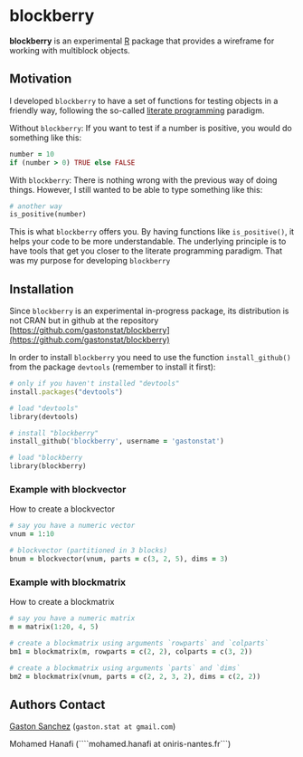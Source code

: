 # blockberry

**blockberry** is an experimental [R](http://www.r-project.org/) package that provides a wireframe for working with multiblock objects. 


## Motivation

I developed `blockberry` to have a set of functions for testing objects in a friendly way, following the so-called [literate programming](http://www-cs-faculty.stanford.edu/~uno/lp.html) paradigm.

Without `blockberry`: If you want to test if a number is positive, you would do something like this:
```ruby
number = 10
if (number > 0) TRUE else FALSE
```

With `blockberry`: There is nothing wrong with the previous way of doing things. However, I still wanted to be able to type something like this:
```ruby
# another way
is_positive(number)
```
This is what `blockberry` offers you. By having functions like `is_positive()`, it helps your code to be more understandable. The underlying principle is to have tools that get you closer to the literate programming paradigm. That was my purpose for developing `blockberry`


## Installation

Since ```blockberry``` is an experimental in-progress package, its distribution is not CRAN but in github 
at the repository [https://github.com/gastonstat/blockberry](https://github.com/gastonstat/blockberry)

In order to install ```blockberry``` you need to use the function ```install_github()``` 
from the package ```devtools``` (remember to install it first):

```ruby
# only if you haven't installed "devtools"
install.packages("devtools")

# load "devtools"
library(devtools)

# install "blockberry"
install_github('blockberry', username = 'gastonstat')

# load "blockberry
library(blockberry)
```

### Example with blockvector

How to create a blockvector
```ruby
# say you have a numeric vector
vnum = 1:10

# blockvector (partitioned in 3 blocks)
bnum = blockvector(vnum, parts = c(3, 2, 5), dims = 3)
```


### Example with blockmatrix

How to create a blockmatrix
```ruby
# say you have a numeric matrix
m = matrix(1:20, 4, 5)

# create a blockmatrix using arguments `rowparts` and `colparts`
bm1 = blockmatrix(m, rowparts = c(2, 2), colparts = c(3, 2))

# create a blockmatrix using arguments `parts` and `dims`
bm2 = blockmatrix(vnum, parts = c(2, 2, 3, 2), dims = c(2, 2))
```


Authors Contact
--------------

[Gaston Sanchez](http://gastonsanchez.com) (```gaston.stat at gmail.com```)

Mohamed Hanafi (````mohamed.hanafi at oniris-nantes.fr```)
